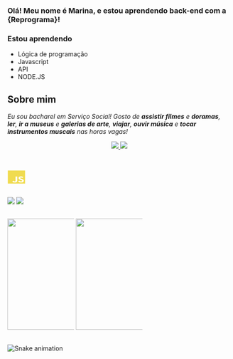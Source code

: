 ### Olá! Meu nome é Marina, e estou aprendendo back-end com a {Reprograma}! 

### Estou aprendendo

* Lógica de programação
* Javascript
* API
* NODE.JS

##

## Sobre mim

 _Eu sou bacharel em Serviço Social! Gosto de **assistir filmes** e **doramas**, **ler**, **ir a museus** e **galerias de arte**, **viajar**, **ouvir música** e **tocar instrumentos muscais** nas horas vagas!_

<div align="center">
  <a href="https://github.com/ninaportoc">
  <img height="150em" src="https://github-readme-stats.vercel.app/api?username=ninaportoc&show_icons=true&theme=vue&include_all_commits=true&count_private=true"/>
  <img height="150em" src="https://github-readme-stats.vercel.app/api/top-langs/?username=ninaportoc&layout=compact&langs_count=7&theme=vue"/> 
</div>
 
##
 
<div style="display: inline_block"><br>
 <img align="center" alt="Nina-Js" height="30" width="40" src="https://raw.githubusercontent.com/devicons/devicon/master/icons/javascript/javascript-plain.svg">
</div> 
 
##

<div>  
  <a href = "mailto:marinaporto334@gmail.com"><img src="https://img.shields.io/badge/-Gmail-%23333?style=for-the-badge&logo=gmail&logoColor=white" target="_blank"></a>
  <a href="https://www.linkedin.com/in/marina-porto-carvalho-b50808176" target="_blank"><img src="https://img.shields.io/badge/-LinkedIn-%230077B5?style=for-the-badge&logo=linkedin&logoColor=white" target="_blank"></a> 

 
##
 
 <div class="box">
    <img src="https://64.media.tumblr.com/c0d8be3a1d2bfd58a1eb6c91baa5747b/5321eccd302337fc-fc/s400x600/f5ceaa1e1f5a5f705142e087ed9369c0eff52c63.gifv" width="250" height="250"/></h4><br>  
</div>
<div class="box">
    <img src="https://media.giphy.com/media/9x3rbdFIKhYQsHroPW/giphy.gif" width="250" height="250"/></h4><br>
</div>

<style>
div.box {
	width: 150px;
	display: inline-block;
}
</style>
 
##
    
  ![Snake animation](https://github.com/ninaportoc/ninaportoc/blob/output/github-contribution-grid-snake.svg)
 
</div>
